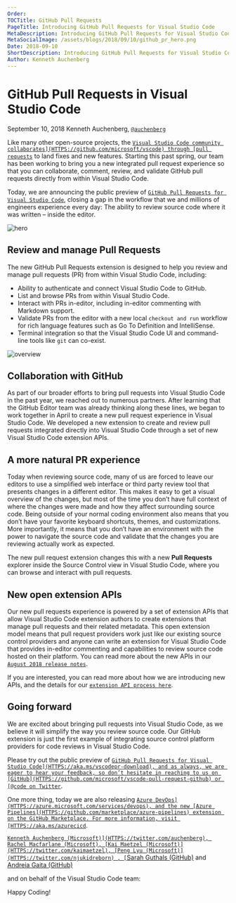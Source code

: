 ```yaml
---
Order:
TOCTitle: GitHub Pull Requests
PageTitle: Introducing GitHub Pull Requests for Visual Studio Code
MetaDescription: Introducing GitHub Pull Requests for Visual Studio Code
MetaSocialImage: /assets/blogs/2018/09/10/github_pr_hero.png
Date: 2018-09-10
ShortDescription: Introducing GitHub Pull Requests for Visual Studio Code
Author: Kenneth Auchenberg
---
```

# GitHub Pull Requests in Visual Studio Code

September 10, 2018 Kenneth Auchenberg, [`@auchenberg`](HTTPS://twitter.com/auchenberg)

Like many other open-source projects, the [`Visual Studio Code community collaborates](HTTPS://github.com/microsoft/vscode) through [pull requests`](HTTPS://github.com/microsoft/vscode/pulls) to land fixes and new features. Starting this past spring, our team has been working to bring you a new integrated pull request experience so that you can collaborate, comment, review, and validate GitHub pull requests directly from within Visual Studio Code.

Today, we are announcing the public preview of [`GitHub Pull Requests for Visual Studio Code`](HTTPS://aka.ms/vscodepr-download), closing a gap in the workflow that we and millions of engineers experience every day: The ability to review source code where it was written – inside the editor.

![`hero`](github_pr_hero.png)

## Review and manage Pull Requests

The new GitHub Pull Requests extension is designed to help you review and manage pull requests (PR) from within Visual Studio Code, including:

- Ability to authenticate and connect Visual Studio Code to GitHub.
- List and browse PRs from within Visual Studio Code.
- Interact with PRs in-editor, including in-editor commenting with Markdown support.
- Validate PRs from the editor with a new local `checkout and run` workflow for rich language features such as Go To Definition and IntelliSense.
- Terminal integration so that the Visual Studio Code UI and command-line tools like `git` can co-exist.

![`overview`](github_pr_overview.png)

## Collaboration with GitHub

As part of our broader efforts to bring pull requests into Visual Studio Code in the past year, we reached out to numerous partners. After learning that the GitHub Editor team was already thinking along these lines, we began to work together in April to create a new pull request experience in Visual Studio Code. We developed a new extension to create and review pull requests integrated directly into Visual Studio Code through a set of new Visual Studio Code extension APIs.

## A more natural PR experience

Today when reviewing source code, many of us are forced to leave our editors to use a simplified web interface or third party review tool that presents changes in a different editor. This makes it easy to get a visual overview of the changes, but most of the time you don’t have full context of where the changes were made and how they affect surrounding source code. Being outside of your normal coding environment also means that you don’t have your favorite keyboard shortcuts, themes, and customizations. More importantly, it means that you don’t have an environment with the power to navigate the source code and validate that the changes you are reviewing actually work as expected.

The new pull request extension changes this with a new **Pull Requests** explorer inside the Source Control view in Visual Studio Code, where you can browse and interact with pull requests.

## New open extension APIs

Our new pull requests experience is powered by a set of extension APIs that allow Visual Studio Code extension authors to create extensions that manage pull requests and their related metadata. This open extension model means that pull request providers work just like our existing source control providers and anyone can write an extension for Visual Studio Code that provides in-editor commenting and capabilities to review source code hosted on their platform. You can read more about the new APIs in our [`August 2018 release notes`](HTTPS://code.visualstudio.com/updates/v1_27#_comment-providers).

If you are interested, you can read more about how we are introducing new APIs, and the details for our [`extension API process here`](HTTPS://github.com/microsoft/vscode/wiki/Extension-API-process).

## Going forward

We are excited about bringing pull requests into Visual Studio Code, as we believe it will simplify the way you review source code. Our GitHub extension is just the first example of integrating source control platform providers for code reviews in Visual Studio Code.

Please try out the public preview of [`GitHub Pull Requests for Visual Studio Code](HTTPS://aka.ms/vscodepr-download), and as always, we are eager to hear your feedback, so don’t hesitate in reaching to us on [GitHub](HTTPS://github.com/microsoft/vscode-pull-request-github) or [@code on Twitter`](HTTPS://twitter.com/code).

One more thing, today we are also releasing [`Azure DevOps](HTTPS://azure.microsoft.com/services/devops), and the new [Azure Pipelines](HTTPS://github.com/marketplace/azure-pipelines) extension on the GitHub Marketplace. For more information, visit [HTTPS://aka.ms/azurecicd`](HTTPS://aka.ms/azurecicd).

[`Kenneth Auchenberg (Microsoft)](HTTPS://twitter.com/auchenberg), Rachel Macfarlane (Microsoft), [Kai Maetzel (Microsoft)](HTTPS://twitter.com/kaimaetzel), [Peng Lyu (Microsoft)](HTTPS://twitter.com/njukidreborn)
, [`Sarah Guthals (GitHub)](HTTPS://twitter.com/sarahguthals) and [Andreia Gaita (GitHub)](HTTPS://twitter.com/shana)

and on behalf of the Visual Studio Code team:

Happy Coding!
